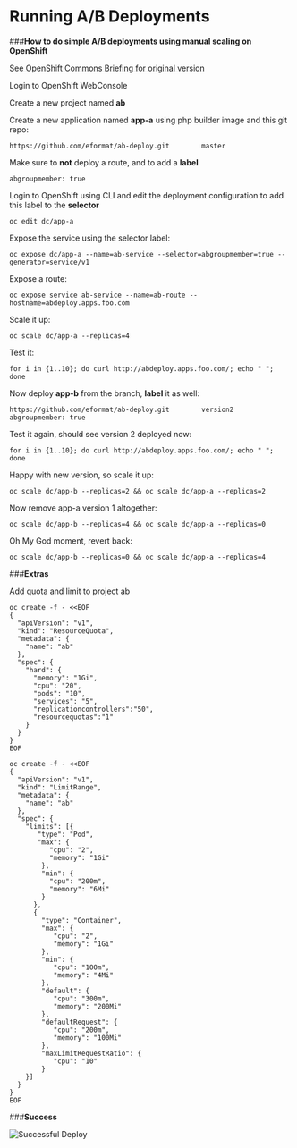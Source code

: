 # Running A/B Deployments

###**How to do simple A/B deployments using manual scaling on OpenShift**

[See OpenShift Commons Briefing for original version](https://blog.openshift.com/openshift-3-demo-part-11-ab-deployments/)

Login to OpenShift WebConsole

Create a new project named **ab**

Create a new application named **app-a** using php builder image and this git repo:

    https://github.com/eformat/ab-deploy.git        master

Make sure to **not** deploy a route, and to add a **label**

    abgroupmember: true

Login to OpenShift using CLI and edit the deployment configuration to add this label to the **selector**

    oc edit dc/app-a

Expose the service using the selector label:

    oc expose dc/app-a --name=ab-service --selector=abgroupmember=true --generator=service/v1

Expose a route:

    oc expose service ab-service --name=ab-route --hostname=abdeploy.apps.foo.com

Scale it up:

    oc scale dc/app-a --replicas=4

Test it:

    for i in {1..10}; do curl http://abdeploy.apps.foo.com/; echo " "; done

Now deploy **app-b** from the branch, **label** it as well:

    https://github.com/eformat/ab-deploy.git        version2
    abgroupmember: true

Test it again, should see version 2 deployed now:

    for i in {1..10}; do curl http://abdeploy.apps.foo.com/; echo " "; done

Happy with new version, so scale it up:

    oc scale dc/app-b --replicas=2 && oc scale dc/app-a --replicas=2

Now remove app-a version 1 altogether:

    oc scale dc/app-b --replicas=4 && oc scale dc/app-a --replicas=0

Oh My God moment, revert back:

    oc scale dc/app-b --replicas=0 && oc scale dc/app-a --replicas=4

###**Extras**

Add quota and limit to project ab

    oc create -f - <<EOF
    {
      "apiVersion": "v1",
      "kind": "ResourceQuota",
      "metadata": {
        "name": "ab"
      },
      "spec": {
        "hard": {
          "memory": "1Gi",
          "cpu": "20",
          "pods": "10",
          "services": "5",
          "replicationcontrollers":"50",
          "resourcequotas":"1"
        }
      }
    }
    EOF

    oc create -f - <<EOF
    {
      "apiVersion": "v1",
      "kind": "LimitRange",
      "metadata": {
        "name": "ab"
      },
      "spec": {
        "limits": [{
           "type": "Pod",
           "max": {
              "cpu": "2",
              "memory": "1Gi"
            },
            "min": {
              "cpu": "200m",
              "memory": "6Mi"
            }
          },
          {
            "type": "Container",
            "max": {
               "cpu": "2",
               "memory": "1Gi"
            },
            "min": {
               "cpu": "100m",
               "memory": "4Mi"
            },
            "default": {
               "cpu": "300m",
               "memory": "200Mi"
            },
            "defaultRequest": {
               "cpu": "200m",
               "memory": "100Mi"
            },
            "maxLimitRequestRatio": {
               "cpu": "10"
            }
        }]
      }
    }
    EOF


###**Success**

![Successful Deploy](http://eformat.co.nz/ose-training/images/ab-deploy.png)
